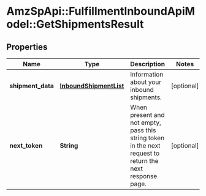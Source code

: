 # AmzSpApi::FulfillmentInboundApiModel::GetShipmentsResult

## Properties
Name | Type | Description | Notes
------------ | ------------- | ------------- | -------------
**shipment_data** | [**InboundShipmentList**](InboundShipmentList.md) | Information about your inbound shipments. | [optional] 
**next_token** | **String** | When present and not empty, pass this string token in the next request to return the next response page. | [optional] 


